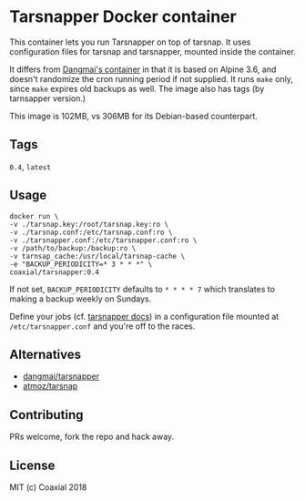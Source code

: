 # Tarsnapper Docker container

This container lets you run Tarsnapper on top of tarsnap. It uses configuration
files for tarsnap and tarsnapper, mounted inside the container.

It differs from [Dangmai's
container](https://github.com/dangmai/docker-tarsnapper) in that it is based
on Alpine 3.6, and doesn't randomize the cron running period if not supplied.
It runs `make` only, since `make` expires old backups as well. The image
also has tags (by tarnsapper version.)

This image is 102MB, vs 306MB for its Debian-based counterpart.

## Tags

`0.4`, `latest`

## Usage

```shell
docker run \
-v ./tarsnap.key:/root/tarsnap.key:ro \
-v ./tarsnap.conf:/etc/tarsnap.conf:ro \
-v ./tarsnapper.conf:/etc/tarsnapper.conf:ro \
-v /path/to/backup:/backup:ro \
-v tarnsap_cache:/usr/local/tarsnap-cache \
-e "BACKUP_PERIODICITY=* 3 * * *" \
coaxial/tarsnapper:0.4
```

If not set, `BACKUP_PERIODICITY` defaults to `* * * * 7` which translates to
making a backup weekly on Sundays.

Define your jobs (cf. [tarsnapper
docs](https://github.com/miracle2k/tarsnapper#using-a-configuration-file)) in a
configuration file mounted at `/etc/tarsnapper.conf` and you're off to the
races.

## Alternatives

- [dangmai/tarsnapper](https://hub.docker.com/r/dangmai/tarsnapper/)
- [atmoz/tarsnap](https://hub.docker.com/r/atmoz/tarsnap/)

## Contributing

PRs welcome, fork the repo and hack away.

## License

MIT (c) Coaxial 2018
